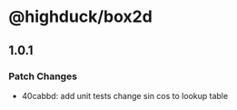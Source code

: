 # @highduck/box2d

## 1.0.1
### Patch Changes

- 40cabbd: add unit tests
  change sin cos to lookup table
